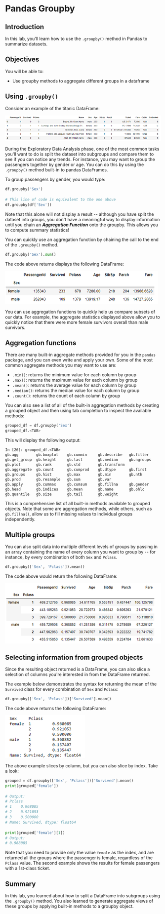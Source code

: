 
# Pandas Groupby


## Introduction

In this lab, you'll learn how to use the `.groupby()` method in Pandas to summarize datasets.

## Objectives
You will be able to: 

- Use groupby methods to aggregate different groups in a dataframe

## Using `.groupby()` 

Consider an example of the titanic DataFrame:

<img src='images/titanic_1.png'>

During the Exploratory Data Analysis phase, one of the most common tasks you'll want to do is split the dataset into subgroups and compare them to see if you can notice any trends.  For instance, you may want to group the passengers together by gender or age. You can do this by using the `.groupby()` method built-in to pandas DataFrames. 

To group passengers by gender, you would type:

```python
df.groupby('Sex')

# This line of code is equivalent to the one above
df.groupby(df['Sex'])
```

Note that this alone will not display a result -- although you have split the dataset into groups, you don't have a meaningful way to display information until you chain an **_Aggregation Function_** onto the groupby.  This allows you to compute summary statistics!

You can quickly use an aggregation function by chaining the call to the end of the `.groupby()` method.

```python
df.groupby('Sex').sum()
```


The code above returns displays the following DataFrame:

<img src='images/titanic_2.png'>

You can use aggregation functions to quickly help us compare subsets of our data.  For example, the aggregate statistics displayed above allow you to quickly notice that there were more female survivors overall than male survivors.

## Aggregation functions


There are many built-in aggregate methods provided for you in the `pandas` package, and you can even write and apply your own. Some of the most common aggregate methods you may want to use are:

* `.min()`: returns the minimum value for each column by group  
* `.max()`: returns the maximum value for each column by group  
* `.mean()`: returns the average value for each column by group  
* `.median()`: returns the median value for each column by group  
* `.count()`: returns the count of each column by group


You can also see a list of all of the built-in aggregation methods by creating a grouped object and then using tab completion to inspect the available methods:

```python
grouped_df = df.groupby('Sex')
grouped_df.<TAB>
```

This will display the following output:

```
In [26]: grouped_df.<TAB>
gb.agg        gb.boxplot    gb.cummin     gb.describe   gb.filter     gb.get_group  gb.height     gb.last       gb.median     gb.ngroups    gb.plot       gb.rank       gb.std        gb.transform
gb.aggregate  gb.count      gb.cumprod    gb.dtype      gb.first      gb.groups     gb.hist       gb.max        gb.min        gb.nth        gb.prod       gb.resample   gb.sum        gb.var
gb.apply      gb.cummax     gb.cumsum     gb.fillna     gb.gender     gb.head       gb.indices    gb.mean       gb.name       gb.ohlc       gb.quantile   gb.size       gb.tail       gb.weight
```

This is a comprehensive list of all built-in methods available to grouped objects. Note that some are aggregation methods, while others, such as `gb.fillna()`, allow us to fill missing values to individual groups independently.  

## Multiple groups

You can also split data into multiple different levels of groups by passing in an array containing the name of every column you want to group by -- for instance, by every combination of both `Sex` and `Pclass`.    

```python
df.groupby(['Sex', 'Pclass']).mean()
```

The code above would return the following DataFrame:

<img src="images/titanic_3.png">

## Selecting information from grouped objects

Since the resulting object returned is a DataFrame, you can also slice a selection of columns you're interested in from the DataFrame returned. 

The example below demonstrates the syntax for returning the mean of the `Survived` class for every combination of `Sex` and `Pclass`:

```python
df.groupby(['Sex', 'Pclass'])['Survived'].mean()
```

The code above returns the following DataFrame:

<img src='images/titanic_4.png'>

The above example slices by column, but you can also slice by index. Take a look:

```python
grouped = df.groupby(['Sex', 'Pclass'])['Survived'].mean()
print(grouped['female'])

# Output:
# Pclass
# 1    0.968085
# 2    0.921053
# 3    0.500000
# Name: Survived, dtype: float64

print(grouped['female'][1])
# Output:
# 0.968085
```

Note that you need to provide only the value `female` as the index, and are returned all the groups where the passenger is female, regardless of the `Pclass` value. The second example shows the results for female passengers with a 1st-class ticket. 

## Summary

In this lab, you learned about how to split a DataFrame into subgroups using the `.groupby()` method. You also learned to generate aggregate views of these groups by applying built-in methods to a groupby object.
